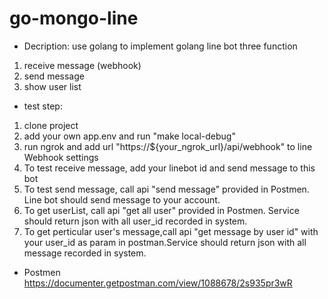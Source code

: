 # go-mongo-line


- Decription: use golang to implement golang line bot three function 
1. receive message (webhook) 
2. send message 
3. show user list

- test step: 
1. clone project
2. add your own app.env and run "make local-debug"
3. run ngrok and add url "https://${your_ngrok_url}/api/webhook" to line Webhook settings
4. To test receive message, add your linebot id and send message to this bot
5. To test send message, call api "send message" provided in Postmen. Line bot should send message to your account.
6. To get userList, call api "get all user" provided in Postmen. Service should return json with all user_id recorded in system.
7. To get perticular user's message,call api "get message by user id" with your user_id as param in postman.Service should return json with all message recorded in system. 

- Postmen 
https://documenter.getpostman.com/view/1088678/2s935pr3wR 
